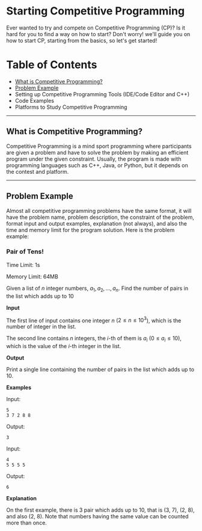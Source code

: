 # Starting Competitive Programming

Ever wanted to try and compete on Competitive Programming (CP)? Is it hard for you to find a way on how to start? Don't worry! we'll guide you on how to start CP, starting from the basics, so let's get started!

# Table of Contents
- [What is Competitive Programming?](#What-is-Competitive-Programming?)
- [Problem Example](#Problem-Example)
- Setting up Competitive Programming Tools (IDE/Code Editor and C++)
- Code Examples
- Platforms to Study Competitive Programming

---

## What is Competitive Programming?

Competitive Programming is a mind sport programming where participants are given a problem and have to solve the problem by making an efficient program under the given constraint. Usually, the program is made with programming languages such as C++, Java, or Python, but it depends on the contest and platform.

---

## Problem Example

Almost all competitive programming problems have the same format, it will have the problem name, problem description, the constraint of the problem, format input and output examples, explanation (not always), and also the time and memory limit for the program solution. Here is the problem example:

### **Pair of Tens!**

Time Limit: $1$s

Memory Limit: $64$MB

Given a list of $n$ integer numbers, $a_1, a_2, \dots, a_n$. Find the number of pairs in the list which adds up to $10$

**Input**

The first line of input contains one integer $n$ ($2 \leq n \leq 10^3$), which is the number of integer in the list.

The second line contains $n$ integers, the $i$-th of them is $a_i$ ($0 \leq a_i \leq 10$), which is the value of the $i$-th integer in the list.

**Output**

Print a single line containing the number of pairs in the list which adds up to $10$.

**Examples**

Input:
```
5
3 7 2 8 8
```
Output:
```
3
```

Input:
```
4
5 5 5 5
```
Output:
```
6
```

**Explanation**

On the first example, there is 3 pair which adds up to 10, that is (3, 7), (2, 8), and also (2, 8). Note that numbers having the same value can be counted more than once.

